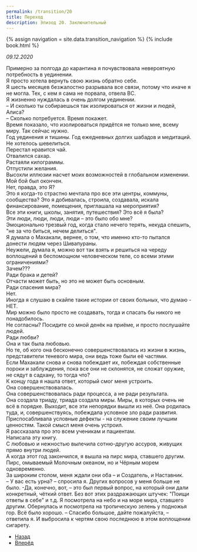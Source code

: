 ```yaml
---
permalink: /transition/20
title: Переход
description: Эпизод 20. Заключительный
---
```

{% assign navigation  = site.data.transition_navigation %}
{% include book.html %}

*09.12.2020*

Примерно за полгода до карантина я почувствовала невероятную потребность в уединении.  
Я просто хотела вернуть свою жизнь обратно себе.  
Я шесть месяцев безжалостно разрывала все связи, потому что иначе я не могла. Тех, с кем я сама не порвала, отвела ВС.  
Я жизненно нуждалась в очень долгом уединении.  
– И сколько ты собираешься так изолироваться от жизни и людей, Алиса?  
– Сколько потребуется. Время покажет.  
Время показало, что изолироваться придётся не только мне, всему миру. Так сейчас нужно.  
Год уединения и тишины. Год ежедневных долгих шабадов и медитаций. Не хотелось шевелиться.  
Перестал нравится чай.  
Отвалился сахар.  
Растаяли килограммы.  
Отпустили желания.  
Высохли иллюзии насчет моих возможностей в глобальном изменении.  
Мой бой был окончен.  
Нет, правда, это Я?  
Это я когда-то страстно мечтала про все эти центры, коммуны, сообщества? Это я добивалась, строила, создавала, искала финансирование, помещения, приглашала на мероприятия?  
Все эти книги, школы, занятия, путешествия? Это всё я была?  
Эти люди, люди, люди, люди – это было обо мне?  
Эмоционально трезвый год, когда стало нечего терять, некуда спешить, "не за что биться, нечем делиться".  
Я думала о Махакали, вернее, о том, что именно кто-то пытался донести людям через Шивапураны.  
Неужели, думала я, можно вот так взять и решиться на череду воплощений в беспомощном человеческом теле, со всеми этими ограничениями?  
Зачем???  
Ради брака и детей?  
Отчасти может быть, но это не может быть основным.  
Ради спасения мира?  
Нет.  
Иногда я слушаю в скайпе такие истории от своих больных, что думаю - НЕТ.  
Мир можно было просто не создавать, тогда и спасать бы никого не понадобилось.  
Не согласны? Посидите со мной денёк на приёме, и просто послушайте людей.  
Ради любви?  
Она и так была любовью.  
Но те, об кого она бесконечно совершенствовалась из жизни в жизнь, представители теневого мира, они ведь тоже были её частями.  
Если Махакали снова и снова побеждает их, побеждая собственные пороки и заблуждения, пока все они не склонятся, не сложат оружие, не сядут в садхану, то тогда что?  
К концу года я нашла ответ, который смог меня устроить.  
Она совершенствовалась.  
Она совершенствовалась ради процесса, а не ради результата.  
Она создала триаду, триада создала миры. Миры, в которых очень не всё в порядке. Выходит, все эти непорядки вышли из неё. Она родилась туда, и, совершенствуясь, побеждала условное зло ради развития. Приспосабливала условные дефекты - на служение своим лучшим ценностям.
Такой смысл меня очень устроил.  
Я рассказала про это всем ученикам и пациентам.  
Написала эту книгу.  
С любовью и нежностью вылечила сотню-другую ассуров, живущих прямо внутри людей.  
А когда этот год закончился, я вышла на пирс мира, ставшего другим.  
Пирс, омываемый Молочным океаном, но и Чёрным морем одновременно.  
За широким столом, меня ждали они оба – и Создатель, и Наставник.  
– У вас есть урна? – спросила я. Других вопросов у меня больше не было.
-Да, конечно, вот, – это был первый вопрос, на который они дали конкретный, чёткий ответ. Без вот этих раздражающих штучек: "Поищи ответы в себе" и т.д.
Я посмотрела на небо и на море мира, ставшего другим. Обернулась и посмотрела на тропическую зелень у подножья гор. Всё было хорошо.
– Спасибо большое, дайте пожалуйста, – ответила я.
И выбросила к чертям свою последнюю в этом воплощении сигарету.

<nav aria-label="pagination">
  <ul class="pagination justify-content-center">
    <li class="page-item">
      <a class="page-link" href="/transition/19"><i class="bi bi-arrow-left"></i> Назад</a>
    </li>
    <li class="page-item disabled">
      <a class="page-link" href="#" tabindex="-1" aria-disabled="true">Вперёд <i class="bi bi-arrow-right"></i></a>
    </li>
  </ul>
</nav>